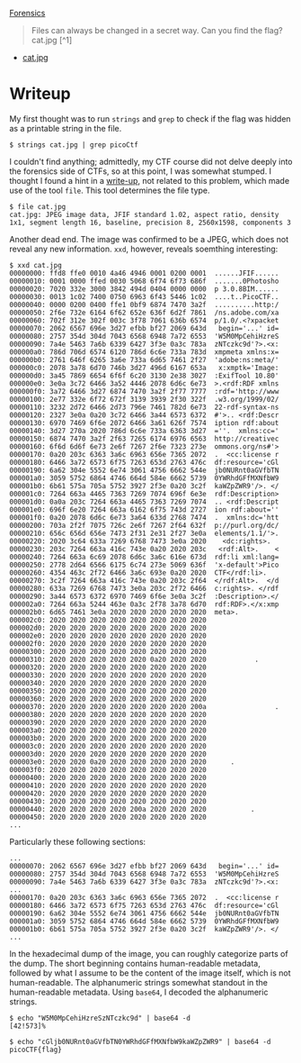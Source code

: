 [Forensics](https://play.picoctf.org/practice/challenge/186?bookmarked=1&page=1)
> Files can always be changed in a secret way. Can you find the flag? cat.jpg [^1]
- [cat.jpg](./cat.jpg)

# Writeup
My first thought was to run `strings` and `grep` to check if the flag was hidden as a printable string in the file.
```
$ strings cat.jpg | grep picoCtf

```

I couldn't find anything; admittedly, my CTF course did not delve deeply into the forensics side of CTFs, so at this point, I was somewhat stumped. I thought I found a hint in a [write-up](https://github.com/ctfs/write-ups-2014/tree/master/plaid-ctf-2014/doge-stege), not related to this problem, which made use of the tool `file`. This tool determines the file type.
```
$ file cat.jpg
cat.jpg: JPEG image data, JFIF standard 1.02, aspect ratio, density 1x1, segment length 16, baseline, precision 8, 2560x1598, components 3
```

Another dead end. The image was confirmed to be a JPEG, which does not reveal any new information. `xxd`, however, reveals soemthing interesting:
```
$ xxd cat.jpg
00000000: ffd8 ffe0 0010 4a46 4946 0001 0200 0001  ......JFIF......
00000010: 0001 0000 ffed 0030 5068 6f74 6f73 686f  .......0Photosho
00000020: 7020 332e 3000 3842 494d 0404 0000 0000  p 3.0.8BIM......
00000030: 0013 1c02 7400 0750 6963 6f43 5446 1c02  ....t..PicoCTF..
00000040: 0000 0200 0400 ffe1 0bf9 6874 7470 3a2f  ..........http:/
00000050: 2f6e 732e 6164 6f62 652e 636f 6d2f 7861  /ns.adobe.com/xa
00000060: 702f 312e 302f 003c 3f78 7061 636b 6574  p/1.0/.<?xpacket
00000070: 2062 6567 696e 3d27 efbb bf27 2069 643d   begin='...' id=
00000080: 2757 354d 304d 7043 6568 6948 7a72 6553  'W5M0MpCehiHzreS
00000090: 7a4e 5463 7a6b 6339 6427 3f3e 0a3c 783a  zNTczkc9d'?>.<x:
000000a0: 786d 706d 6574 6120 786d 6c6e 733a 783d  xmpmeta xmlns:x=
000000b0: 2761 646f 6265 3a6e 733a 6d65 7461 2f27  'adobe:ns:meta/'
000000c0: 2078 3a78 6d70 746b 3d27 496d 6167 653a   x:xmptk='Image:
000000d0: 3a45 7869 6654 6f6f 6c20 3130 2e38 3027  :ExifTool 10.80'
000000e0: 3e0a 3c72 6466 3a52 4446 2078 6d6c 6e73  >.<rdf:RDF xmlns
000000f0: 3a72 6466 3d27 6874 7470 3a2f 2f77 7777  :rdf='http://www
00000100: 2e77 332e 6f72 672f 3139 3939 2f30 322f  .w3.org/1999/02/
00000110: 3232 2d72 6466 2d73 796e 7461 782d 6e73  22-rdf-syntax-ns
00000120: 2327 3e0a 0a20 3c72 6466 3a44 6573 6372  #'>.. <rdf:Descr
00000130: 6970 7469 6f6e 2072 6466 3a61 626f 7574  iption rdf:about
00000140: 3d27 270a 2020 786d 6c6e 733a 6363 3d27  =''.  xmlns:cc='
00000150: 6874 7470 3a2f 2f63 7265 6174 6976 6563  http://creativec
00000160: 6f6d 6d6f 6e73 2e6f 7267 2f6e 7323 273e  ommons.org/ns#'>
00000170: 0a20 203c 6363 3a6c 6963 656e 7365 2072  .  <cc:license r
00000180: 6466 3a72 6573 6f75 7263 653d 2763 476c  df:resource='cGl
00000190: 6a62 304e 5552 6e74 3061 4756 6662 544e  jb0NURnt0aGVfbTN
000001a0: 3059 5752 6864 4746 664d 584e 6662 5739  0YWRhdGFfMXNfbW9
000001b0: 6b61 575a 705a 5752 3927 2f3e 0a20 3c2f  kaWZpZWR9'/>. </
000001c0: 7264 663a 4465 7363 7269 7074 696f 6e3e  rdf:Description>
000001d0: 0a0a 203c 7264 663a 4465 7363 7269 7074  .. <rdf:Descript
000001e0: 696f 6e20 7264 663a 6162 6f75 743d 2727  ion rdf:about=''
000001f0: 0a20 2078 6d6c 6e73 3a64 633d 2768 7474  .  xmlns:dc='htt
00000200: 703a 2f2f 7075 726c 2e6f 7267 2f64 632f  p://purl.org/dc/
00000210: 656c 656d 656e 7473 2f31 2e31 2f27 3e0a  elements/1.1/'>.
00000220: 2020 3c64 633a 7269 6768 7473 3e0a 2020    <dc:rights>.  
00000230: 203c 7264 663a 416c 743e 0a20 2020 203c   <rdf:Alt>.    <
00000240: 7264 663a 6c69 2078 6d6c 3a6c 616e 673d  rdf:li xml:lang=
00000250: 2778 2d64 6566 6175 6c74 273e 5069 636f  'x-default'>Pico
00000260: 4354 463c 2f72 6466 3a6c 693e 0a20 2020  CTF</rdf:li>.   
00000270: 3c2f 7264 663a 416c 743e 0a20 203c 2f64  </rdf:Alt>.  </d
00000280: 633a 7269 6768 7473 3e0a 203c 2f72 6466  c:rights>. </rdf
00000290: 3a44 6573 6372 6970 7469 6f6e 3e0a 3c2f  :Description>.</
000002a0: 7264 663a 5244 463e 0a3c 2f78 3a78 6d70  rdf:RDF>.</x:xmp
000002b0: 6d65 7461 3e0a 2020 2020 2020 2020 2020  meta>.
000002c0: 2020 2020 2020 2020 2020 2020 2020 2020                  
000002d0: 2020 2020 2020 2020 2020 2020 2020 2020                  
000002e0: 2020 2020 2020 2020 2020 2020 2020 2020                  
000002f0: 2020 2020 2020 2020 2020 2020 2020 2020                  
00000300: 2020 2020 2020 2020 2020 2020 2020 2020                  
00000310: 2020 2020 2020 2020 2020 0a20 2020 2020            .     
00000320: 2020 2020 2020 2020 2020 2020 2020 2020                  
00000330: 2020 2020 2020 2020 2020 2020 2020 2020                  
00000340: 2020 2020 2020 2020 2020 2020 2020 2020                  
00000350: 2020 2020 2020 2020 2020 2020 2020 2020                  
00000360: 2020 2020 2020 2020 2020 2020 2020 2020                  
00000370: 2020 2020 2020 2020 2020 2020 2020 200a                 .
00000380: 2020 2020 2020 2020 2020 2020 2020 2020                  
00000390: 2020 2020 2020 2020 2020 2020 2020 2020                  
000003a0: 2020 2020 2020 2020 2020 2020 2020 2020                  
000003b0: 2020 2020 2020 2020 2020 2020 2020 2020                  
000003c0: 2020 2020 2020 2020 2020 2020 2020 2020                  
000003d0: 2020 2020 2020 2020 2020 2020 2020 2020                  
000003e0: 2020 2020 0a20 2020 2020 2020 2020 2020      .           
000003f0: 2020 2020 2020 2020 2020 2020 2020 2020                  
00000400: 2020 2020 2020 2020 2020 2020 2020 2020                  
00000410: 2020 2020 2020 2020 2020 2020 2020 2020                  
00000420: 2020 2020 2020 2020 2020 2020 2020 2020                  
00000430: 2020 2020 2020 2020 2020 2020 2020 2020                  
00000440: 2020 2020 2020 2020 200a 2020 2020 2020           .      
00000450: 2020 2020 2020 2020 2020 2020 2020 2020                  
...
```

Particularly these following sections:
```
...
00000070: 2062 6567 696e 3d27 efbb bf27 2069 643d   begin='...' id=
00000080: 2757 354d 304d 7043 6568 6948 7a72 6553  'W5M0MpCehiHzreS
00000090: 7a4e 5463 7a6b 6339 6427 3f3e 0a3c 783a  zNTczkc9d'?>.<x:
...
00000170: 0a20 203c 6363 3a6c 6963 656e 7365 2072  .  <cc:license r
00000180: 6466 3a72 6573 6f75 7263 653d 2763 476c  df:resource='cGl
00000190: 6a62 304e 5552 6e74 3061 4756 6662 544e  jb0NURnt0aGVfbTN
000001a0: 3059 5752 6864 4746 664d 584e 6662 5739  0YWRhdGFfMXNfbW9
000001b0: 6b61 575a 705a 5752 3927 2f3e 0a20 3c2f  kaWZpZWR9'/>. </
...
```

In the hexadecimal dump of the image, you can roughly categorize parts of the dump. The short beginning contains human-readable metadata, followed by what I assume to be the content of the image itself, which is not human-readable. The alphanumeric strings somewhat standout in the human-readable metadata. Using `base64`, I decoded the alphanumeric strings.
```
$ echo "W5M0MpCehiHzreSzNTczkc9d" | base64 -d
[42!573]%               

$ echo "cGljb0NURnt0aGVfbTN0YWRhdGFfMXNfbW9kaWZpZWR9" | base64 -d
picoCTF{flag}
```
